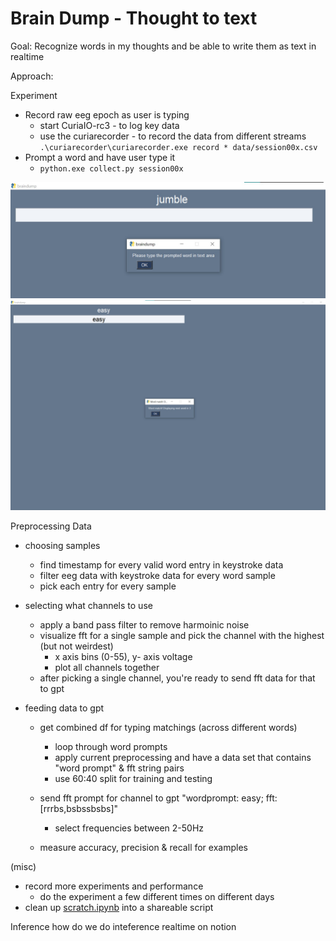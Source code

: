 # Brain Dump - Thought to text

Goal: Recognize words in my thoughts and be able to write them as text in realtime

Approach:

Experiment
- Record raw eeg epoch as user is typing
    - start CuriaIO-rc3 - to log key data
    - use the curiarecorder - to record the data from different streams
    `.\curiarecorder\curiarecorder.exe record * data/session00x.csv`
- Prompt a word and have user type it
    - `python.exe collect.py session00x`

![Experiment Screenshot_0](./assets/demo_training_experiment_prompt.jpg)
![Experiment Screenshot](./assets/demo_training_experiment.jpg)

Preprocessing Data

- choosing samples
    - find timestamp for every valid word entry in keystroke data
    - filter eeg data with keystroke data for every word sample
    - pick each entry for every sample

- selecting what channels to use
    - apply a band pass filter to remove harmoinic noise
    - visualize fft for a single sample and pick the channel with the highest (but not weirdest)
        - x axis bins (0-55), y- axis voltage
        - plot all channels together
    - after picking a single channel, you're ready to send fft data for that to gpt

- feeding data to gpt
    - get combined df for typing matchings (across different words)
        - loop through word prompts
        - apply current preprocessing and have a data set that contains "word prompt" & fft string pairs
        - use 60:40 split for training and testing
    
    - send fft prompt for channel to gpt "wordprompt: easy; fft: [rrrbs,bsbssbsbs]"
	    - select frequencies between 2-50Hz

    - measure accuracy, precision & recall for examples

(misc)
- record more experiments and performance
    - do the experiment a few different times on different days
- clean up [scratch.ipynb](./scratch.ipynb) into a shareable script

Inference
how do we do inteference realtime on notion